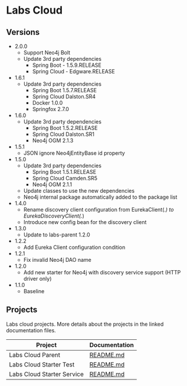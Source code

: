 # Labs Cloud

## Versions

* 2.0.0
    * Support Neo4j Bolt
    * Update 3rd party dependencies
        * Spring Boot - 1.5.9.RELEASE
        * Spring Cloud - Edgware.RELEASE
* 1.6.1
    * Update 3rd party dependencies
        * Spring Boot 1.5.7.RELEASE
        * Spring Cloud Dalston.SR4
        * Docker 1.0.0
        * Springfox 2.7.0
* 1.6.0
    * Update 3rd party dependencies
        * Spring Boot 1.5.2.RELEASE
        * Spring Cloud Dalston.SR1
        * Neo4j OGM 2.1.3
* 1.5.1
    * JSON ignore Neo4jEntityBase id property
* 1.5.0
    * Update 3rd party dependencies
        * Spring Boot 1.5.1.RELEASE
        * Spring Cloud Camden.SR5
        * Neo4j OGM 2.1.1
    * Update classes to use the new dependencies
    * Neo4j internal package automatically added to the package list
* 1.4.0
    * Rename discovery client configuration from EurekaClient(.*) to EurekaDiscoveryClient(.*)
    * Introduce new config bean for the discovery client
* 1.3.0
    * Update to labs-parent 1.2.0
* 1.2.2
    * Add Eureka Client configuration condition  
* 1.2.1
    * Fix invalid Neo4j DAO name 
* 1.2.0
    * Add new starter for Neo4j with discovery service support (HTTP driver only)
* 1.1.0 
    * Baseline
    
## Projects

Labs cloud projects. More details about the projects in the linked documentation files.

Project                    | Documentation
-------------------------- | ----------------------------------------
Labs Cloud Parent          | [README.md](labs-cloud-parent/README.md)
Labs Cloud Starter Test    | [README.md](labs-cloud-starters/labs-cloud-starter-test/README.md)
Labs Cloud Starter Service | [README.md](labs-cloud-starters/labs-cloud-starter-service/README.md)